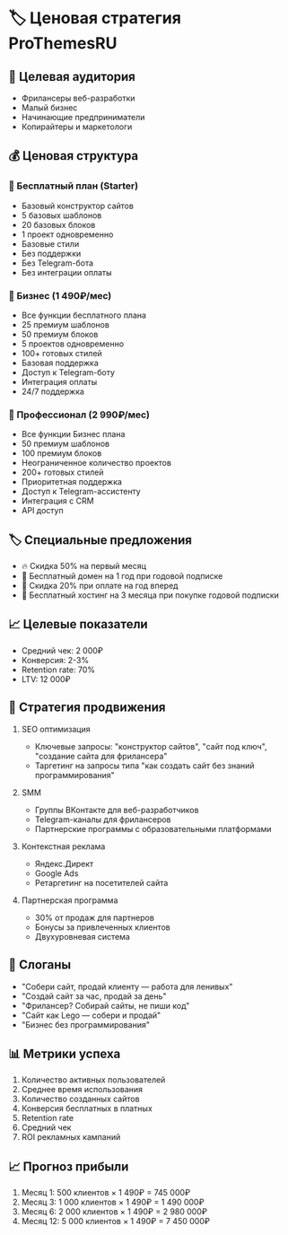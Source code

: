 # 🏷️ Ценовая стратегия ProThemesRU

## 🎯 Целевая аудитория
- Фрилансеры веб-разработки
- Малый бизнес
- Начинающие предприниматели
- Копирайтеры и маркетологи

## 💰 Ценовая структура

### 🎁 Бесплатный план (Starter)
- Базовый конструктор сайтов
- 5 базовых шаблонов
- 20 базовых блоков
- 1 проект одновременно
- Базовые стили
- Без поддержки
- Без Telegram-бота
- Без интеграции оплаты

### 💎 Бизнес (1 490₽/мес)
- Все функции бесплатного плана
- 25 премиум шаблонов
- 50 премиум блоков
- 5 проектов одновременно
- 100+ готовых стилей
- Базовая поддержка
- Доступ к Telegram-боту
- Интеграция оплаты
- 24/7 поддержка

### 💎 Профессионал (2 990₽/мес)
- Все функции Бизнес плана
- 50 премиум шаблонов
- 100 премиум блоков
- Неограниченное количество проектов
- 200+ готовых стилей
- Приоритетная поддержка
- Доступ к Telegram-ассистенту
- Интеграция с CRM
- API доступ

## 🏷️ Специальные предложения
- 🔥 Скидка 50% на первый месяц
- 🎁 Бесплатный домен на 1 год при годовой подписке
- 💸 Скидка 20% при оплате на год вперед
- 🎁 Бесплатный хостинг на 3 месяца при покупке годовой подписки

## 📈 Целевые показатели
- Средний чек: 2 000₽
- Конверсия: 2-3%
- Retention rate: 70%
- LTV: 12 000₽

## 🎯 Стратегия продвижения
1. SEO оптимизация
   - Ключевые запросы: "конструктор сайтов", "сайт под ключ", "создание сайта для фрилансера"
   - Таргетинг на запросы типа "как создать сайт без знаний программирования"

2. SMM
   - Группы ВКонтакте для веб-разработчиков
   - Telegram-каналы для фрилансеров
   - Партнерские программы с образовательными платформами

3. Контекстная реклама
   - Яндекс.Директ
   - Google Ads
   - Ретаргетинг на посетителей сайта

4. Партнерская программа
   - 30% от продаж для партнеров
   - Бонусы за привлеченных клиентов
   - Двухуровневая система

## 📝 Слоганы
- "Собери сайт, продай клиенту — работа для ленивых"
- "Создай сайт за час, продай за день"
- "Фрилансер? Собирай сайты, не пиши код"
- "Сайт как Lego — собери и продай"
- "Бизнес без программирования"

## 📊 Метрики успеха
1. Количество активных пользователей
2. Среднее время использования
3. Количество созданных сайтов
4. Конверсия бесплатных в платных
5. Retention rate
6. Средний чек
7. ROI рекламных кампаний

## 📈 Прогноз прибыли
1. Месяц 1: 500 клиентов × 1 490₽ = 745 000₽
2. Месяц 3: 1 000 клиентов × 1 490₽ = 1 490 000₽
3. Месяц 6: 2 000 клиентов × 1 490₽ = 2 980 000₽
4. Месяц 12: 5 000 клиентов × 1 490₽ = 7 450 000₽
